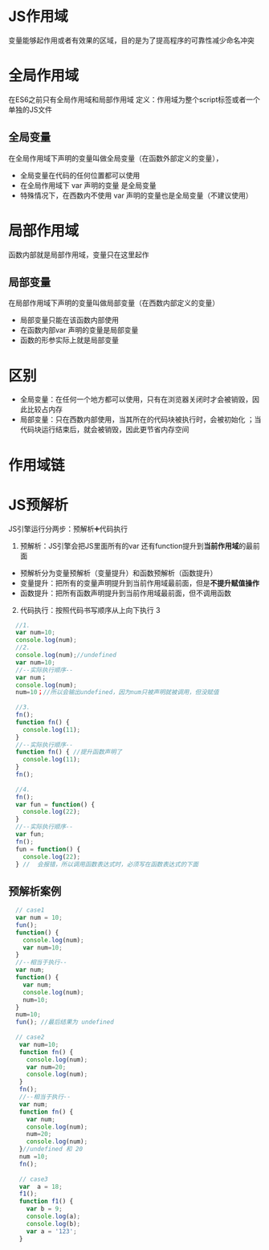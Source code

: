 # JS作用域
变量能够起作用或者有效果的区域，目的是为了提高程序的可靠性减少命名冲突
# 全局作用域
在ES6之前只有全局作用域和局部作用域
定义：作用域为整个script标签或者一个单独的JS文件
## 全局变量
在全局作用域下声明的变量叫做全局变量（在函数外部定义的变量），
* 全局变量在代码的任何位置都可以使用
* 在全局作用域下 var 声明的变量 是全局变量
* 特殊情况下，在西数内不使用 var 声明的变量也是全局变量（不建议使用）
# 局部作用域
函数内部就是局部作用域，变量只在这里起作
## 局部变量
在局部作用域下声明的变量叫做局部变量（在西数内部定义的变量）
* 局部变量只能在该函数内部使用
* 在函数内部var 声明的变量是局部变量
* 函数的形参实际上就是局部变量
# 区别
* 全局变量：在任何一个地方都可以使用，只有在浏览器关闭时才会被销毁，因此比较占内存
* 局部变量：只在西数内部使用，当其所在的代码块被执行时，会被初始化 ；当代码块运行结束后，就会被销毁，因此更节省内存空间
# 作用域链

# JS预解析
JS引擎运行分两步：预解析➕代码执行
1. 预解析：JS引擎会把JS里面所有的var 还有function提升到**当前作用域**的最前面
- 预解析分为变量预解析（变量提升）和函数预解析（函数提升）
- 变量提升：把所有的变量声明提升到当前作用域最前面，但是**不提升赋值操作**
- 函数提升：把所有函数声明提升到当前作用域最前面，但不调用函数
2. 代码执行：按照代码书写顺序从上向下执行
3
```javascript
  //1.
  var num=10;
  console.log(num);
  //2.
  console.log(num);//undefined
  var num=10;
  //--实际执行顺序--
  var num；
  console.log(num);
  num=10；//所以会输出undefined，因为num只被声明就被调用，但没赋值
  
  //3.
  fn();  
  function fn() {
    console.log(11);
  }
  //--实际执行顺序--
  function fn() { //提升函数声明了
    console.log(11);
  }
  fn();
  
  //4.
  fn();
  var fun = function() {
    console.log(22);
  }
  //--实际执行顺序--
  var fun;
  fn();
  fun = function() {
    console.log(22);
  } //  会报错，所以调用函数表达式时，必须写在函数表达式的下面
```
## 预解析案例
```javascript
  // case1
  var num = 10;
  fun();
  function() {
    console.log(num);
    var num=10;
  }
  //--相当于执行--
  var num;
  function() {
    var num;
    console.log(num);
    num=10;
  }
  num=10;
  fun(); //最后结果为 undefined
  
  // case2
   var num=10;
   function fn() {
     console.log(num);
     var num=20;
     console.log(num);
   }
   fn();
   //--相当于执行--
   var num;
   function fn() {
     var num;
     console.log(num);
     num=20;
     console.log(num);
   }//undefined 和 20 
   num =10;
   fn();
   
   // case3
   var  a = 18;
   f1();
   function f1() {
     var b = 9;
     console.log(a);
     console.log(b);
     var a = '123'; 
   }
```